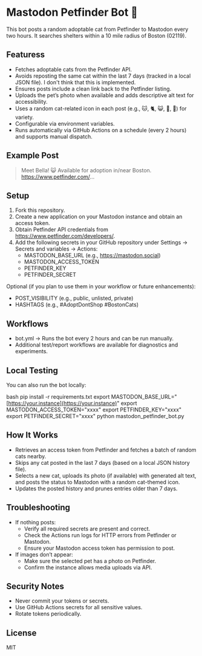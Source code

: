 # Mastodon Petfinder Bot 🐾

This bot posts a random adoptable cat from Petfinder to Mastodon every two hours. It searches shelters within a 10 mile radius of Boston (02119).

## Featuress
- Fetches adoptable cats from the Petfinder API.
- Avoids reposting the same cat within the last 7 days (tracked in a local JSON file).  I don't think that this is implemented. 
- Ensures posts include a clean link back to the Petfinder listing.
- Uploads the pet’s photo when available and adds descriptive alt text for accessibility.
- Uses a random cat-related icon in each post (e.g., 🐱, 🐈, 😺, 🐾, 🧶) for variety.
- Configurable via environment variables.
- Runs automatically via GitHub Actions on a schedule (every 2 hours) and supports manual dispatch.

## Example Post
> Meet Bella! 😺 Available for adoption in/near Boston.  
> https://www.petfinder.com/...

## Setup
1. Fork this repository.
2. Create a new application on your Mastodon instance and obtain an access token.
3. Obtain Petfinder API credentials from https://www.petfinder.com/developers/.
4. Add the following secrets in your GitHub repository under Settings → Secrets and variables → Actions:
    - MASTODON_BASE_URL (e.g., https://mastodon.social)
    - MASTODON_ACCESS_TOKEN
    - PETFINDER_KEY
    - PETFINDER_SECRET

Optional (if you plan to use them in your workflow or future enhancements):
- POST_VISIBILITY (e.g., public, unlisted, private)
- HASHTAGS (e.g., #AdoptDontShop #BostonCats)

## Workflows
- bot.yml → Runs the bot every 2 hours and can be run manually.
- Additional test/report workflows are available for diagnostics and experiments.

## Local Testing
You can also run the bot locally:

bash pip install -r requirements.txt export MASTODON_BASE_URL="[https://your.instance](https://your.instance)" export MASTODON_ACCESS_TOKEN="xxxx" export PETFINDER_KEY="xxxx" export PETFINDER_SECRET="xxxx" python mastodon_petfinder_bot.py


## How It Works
- Retrieves an access token from Petfinder and fetches a batch of random cats nearby.
- Skips any cat posted in the last 7 days (based on a local JSON history file).
- Selects a new cat, uploads its photo (if available) with generated alt text, and posts the status to Mastodon with a random cat-themed icon.
- Updates the posted history and prunes entries older than 7 days.

## Troubleshooting
- If nothing posts:
    - Verify all required secrets are present and correct.
    - Check the Actions run logs for HTTP errors from Petfinder or Mastodon.
    - Ensure your Mastodon access token has permission to post.
- If images don’t appear:
    - Make sure the selected pet has a photo on Petfinder.
    - Confirm the instance allows media uploads via API.

## Security Notes
- Never commit your tokens or secrets.
- Use GitHub Actions secrets for all sensitive values.
- Rotate tokens periodically.

## License
MIT
